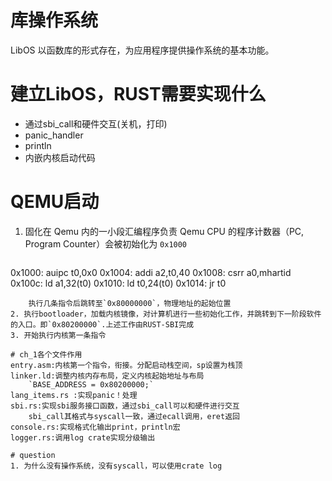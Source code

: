 # 库操作系统
LibOS 以函数库的形式存在，为应用程序提供操作系统的基本功能。
# 建立LibOS，RUST需要实现什么
- 通过sbi_call和硬件交互(关机，打印)
- panic_handler
- println
- 内嵌内核启动代码

# QEMU启动
1. 固化在 Qemu 内的一小段汇编程序负责
	Qemu CPU 的程序计数器（PC, Program Counter）会被初始化为 `0x1000` 
	```c
0x1000: auipc   t0,0x0
0x1004: addi    a2,t0,40
0x1008:      csrr    a0,mhartid
0x100c:      ld      a1,32(t0)
0x1010:      ld      t0,24(t0)
0x1014:      jr      t0
```
	执行几条指令后跳转至`0x80000000`，物理地址的起始位置
2. 执行bootloader，加载内核镜像，对计算机进行一些初始化工作，并跳转到下一阶段软件的入口。即`0x80200000`.上述工作由RUST-SBI完成
3. 开始执行内核第一条指令

# ch_1各个文件作用
entry.asm:内核第一个指令，衔接。分配启动栈空间，sp设置为栈顶
linker.ld:调整内核内存布局，定义内核起始地址与布局
	`BASE_ADDRESS = 0x80200000;`
lang_items.rs :实现panic！处理
sbi.rs:实现sbi服务接口函数，通过sbi_call可以和硬件进行交互
	sbi_call其格式与syscall一致，通过ecall调用，eret返回
console.rs:实现格式化输出print，println宏
logger.rs:调用log crate实现分级输出

# question
1. 为什么没有操作系统，没有syscall，可以使用crate log
